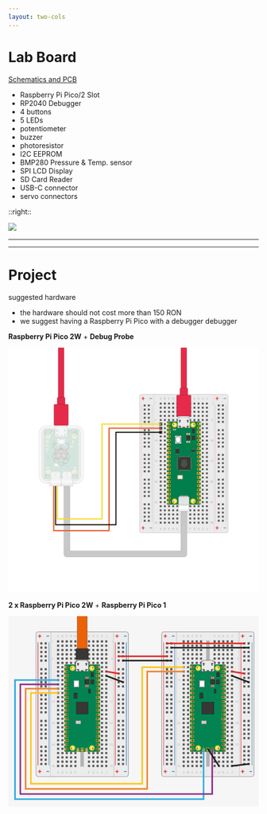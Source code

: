 ```yaml
---
layout: two-cols
---
```

# Lab Board
[Schematics and PCB](https://gitlab.cs.pub.ro/pmrust/pm-ma-pcb)

<style>
.two-columns {
    grid-template-columns: 3fr 5fr;
}
</style>

- Raspberry Pi Pico/2 Slot
- RP2040 Debugger
- 4 buttons
- 5 LEDs
- potentiometer
- buzzer
- photoresistor
- I2C EEPROM
- BMP280 Pressure & Temp. sensor
- SPI LCD Display
- SD Card Reader
- USB-C connector
- servo connectors

::right::

<img src="./lab_board.png" class="w-120 rounded">

---
---
# Project
suggested hardware

- the hardware should not cost more than 150 RON
- we suggest having a Raspberry Pi Pico with a debugger debugger

<div grid="~ cols-2 gap-20">

<div>

**Raspberry Pi Pico 2W** + **Debug Probe**

<img src="./debug_probe.png" class="w-80 rounded">

</div>

<div>

**2 x Raspberry Pi Pico 2W** + **Raspberry Pi Pico 1**

<img src="./pico_debug.png" class="w-80 rounded">

</div>

</div>